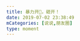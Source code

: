 ```yaml
---
title: 暴力开🥥，砸开！
date: 2019-07-02 23:38:49
mCategories: [说说,朋友圈]
type: moment
---
```


<div id="pics-20190702233849"></div>

<script src="/lib/moment/pics.js"></script>
<script>
var data = [
    {"link": "2019-07-02_000000.jpeg", "type": "shuoshuo"}
];
picsRender(data, "pics-20190702233849");
</script>
